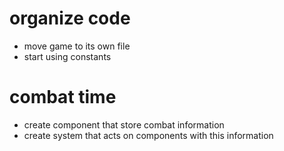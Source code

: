 # organize code

- move game to its own file
- start using constants

# combat time

- create component that store combat information
- create system that acts on components with this information
